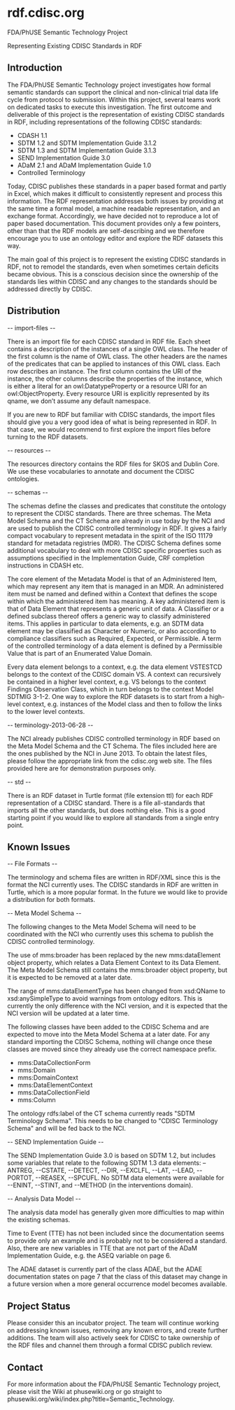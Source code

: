 rdf.cdisc.org
=============

FDA/PhUSE Semantic Technology Project

Representing Existing CDISC Standards in RDF


Introduction
------------

The FDA/PhUSE Semantic Technology project investigates how formal semantic standards can support the clinical and non-clinical trial data life cycle from protocol to submission. Within this project, several teams work on dedicated tasks to execute this investigation. The first outcome and deliverable of this project is the representation of existing CDISC standards in RDF, including representations of the following CDISC standards:

  - CDASH 1.1
  - SDTM 1.2 and SDTM Implementation Guide 3.1.2
  - SDTM 1.3 and SDTM Implementation Guide 3.1.3
  - SEND Implementation Guide 3.0
  - ADaM 2.1 and ADaM Implementation Guide 1.0
  - Controlled Terminology
  
Today, CDISC publishes these standards in a paper based format and partly in Excel, which makes it difficult to consistently represent and process this information. The RDF representation addresses both issues by providing at the same time a formal model, a machine readable representation, and an exchange format. Accordingly, we have decided not to reproduce a lot of paper based documentation. This document provides only a few pointers, other than that the RDF models are self-describing and we therefore encourage you to use an ontology editor and explore the RDF datasets this way.

The main goal of this project is to represent the existing CDISC standards in RDF, not to remodel the standards, even when sometimes certain deficits became obvious. This is a conscious decision since the ownership of the standards lies within CDISC and any changes to the standards should be addressed directly by CDISC.


Distribution
------------

-- import-files --

There is an import file for each CDISC standard in RDF file. Each sheet contains a description of the instances of a single OWL class. The header of the first column is the name of OWL class. The other headers are the names of the predicates that can be applied to instances of this OWL class. Each row describes an instance. The first column contains the URI of the instance, the other columns describe the properties of the instance, which is either a literal for an owl:DatatypeProperty or a resource URI for an owl:ObjectProperty. Every resource URI is explicitly represented by its qname, we don’t assume any default namespace.


If you are new to RDF but familiar with CDISC standards, the import files should give you a very good idea of what is being represented in RDF. In that case, we would recommend to first explore the import files before turning to the RDF datasets.

-- resources --

The resources directory contains the RDF files for SKOS and Dublin Core. We use these vocabularies to annotate and document the CDISC ontologies.

-- schemas --

The schemas define the classes and predicates that constitute the ontology to represent the CDISC standards. There are three schemas. The Meta Model Schema and the CT Schema are already in use today by the NCI and are used to publish the CDISC controlled terminology in RDF. It gives a fairly compact vocabulary to represent metadata in the spirit of the ISO 11179 standard for metadata registries (MDR). The CDISC Schema defines some additional vocabulary to deal with more CDISC specific properties such as assumptions specified in the Implementation Guide, CRF completion instructions in CDASH etc.

The core element of the Metadata Model is that of an Administered Item, which may represent any item that is managed in an MDR. An administered item must be named and defined within a Context that defines the scope within which the administered item has meaning. A key administered item is that of Data Element that represents a generic unit of data. A Classifier or a defined subclass thereof offers a generic way to classify administered items. This applies in particular to data elements, e.g. an SDTM data element may be classified as Character or Numeric, or also according to compliance classifiers such as Required, Expected, or Permissible. A term of the controlled terminology of a data element is defined by a Permissible Value that is part of an Enumerated Value Domain.

Every data element belongs to a context, e.g. the data element VSTESTCD belongs to the context of the CDISC domain VS. A context can recursively be contained in a higher level context, e.g. VS belongs to the context Findings Observation Class, which in turn belongs to the context Model SDTMIG 3-1-2. One way to explore the RDF datasets is to start from a high-level context, e.g. instances of the Model class and then to follow the links to the lower level contexts.

-- terminology-2013-06-28 --

The NCI already publishes CDISC controlled terminology in RDF based on the Meta Model Schema and the CT Schema. The files included here are the ones published by the NCI in June 2013. To obtain the latest files, please follow the appropriate link from the cdisc.org web site. The files provided here are for demonstration purposes only.

-- std --

There is an RDF dataset in Turtle format (file extension ttl) for each RDF representation of a CDISC standard. There is a file all-standards that imports all the other standards, but does nothing else. This is a good starting point if you would like to explore all standards from a single entry point.


Known Issues
------------

-- File Formats --

The terminology and schema files are written in RDF/XML since this is the format the NCI currently uses. The CDISC standards in RDF are written in Turtle, which is a more popular format. In the future we would like to provide a distribution for both formats.

-- Meta Model Schema --

The following changes to the Meta Model Schema will need to be coordinated with the NCI who currently uses this schema to publish the CDISC controlled terminology.

The use of mms:broader has been replaced by the new mms:dataElement object property, which relates a Data Element Context to its Data Element. The Meta Model Schema still contains the mms:broader object property, but it is expected to be removed at a later date.

The range of mms:dataElementType has been changed from xsd:QName to xsd:anySimpleType to avoid warnings from ontology editors. This is currently the only difference with the NCI version, and it is expected that the NCI version will be updated at a later time.

The following classes have been added to the CDISC Schema and are expected to move into the Meta Model Schema at a later date. For any standard importing the CDISC Schema, nothing will change once these classes are moved since they already use the correct namespace prefix.

  - mms:DataCollectionForm
  - mms:Domain
  - mms:DomainContext
  - mms:DataElementContext
  - mms:DataCollectionField
  - mms:Column

The ontology rdfs:label of the CT schema currently reads "SDTM Terminology Schema". This needs to be changed to "CDISC Terminology Schema" and will be fed back to the NCI.

-- SEND Implementation Guide --

The SEND Implementation Guide 3.0 is based on SDTM 1.2, but includes some variables that relate to the following SDTM 1.3 data elements: –ANTREG, --CSTATE, --DETECT, --DIR, --EXCLFL, --LAT, --LEAD, --PORTOT, --REASEX, --SPCUFL. No SDTM data elements were available for --ENINT, --STINT, and --METHOD (in the interventions domain).

-- Analysis Data Model --

The analysis data model has generally given more difficulties to map within the existing schemas.

Time to Event (TTE) has not been included since the documentation seems to provide only an example and is probably not to be considered a standard. Also, there are new variables in TTE that are not part of the ADaM Implementation Guide, e.g. the ASEQ variable on page 6.

The ADAE dataset is currently part of the class ADAE, but the ADAE documentation states on page 7 that the class of this dataset may change in a future version when a more general occurrence model becomes available.


Project Status
--------------

Please consider this an incubator project. The team will continue working on addressing known issues, removing any known errors, and create further additions. The team will also actively seek for CDISC to take ownership of the RDF files and channel them through a formal CDISC publich review.


Contact
-------

For more information about the FDA/PhUSE Semantic Technology project, please visit the Wiki at phusewiki.org or go straight to phusewiki.org/wiki/index.php?title=Semantic_Technology.


